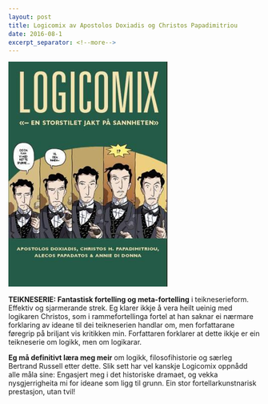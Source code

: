 ```yaml
---
layout: post
title: Logicomix av Apostolos Doxiadis og Christos Papadimitriou
date: 2016-08-1
excerpt_separator: <!--more-->
---
```


![Omslaget til Logicomix viser fem ruter frå ein teikneserie Bertrand Russell med teksten «Og da kan vi med rette spørre … vil den inneh- ?!»](/images/logicomix.jpg)

**TEIKNESERIE: Fantastisk fortelling og meta-fortelling** i teikneserieform. Effektiv og sjarmerande strek. Eg klarer ikkje å vera heilt ueinig med logikaren Christos, som i rammefortellinga fortel at han saknar ei nærmare forklaring av ideane til dei teikneserien handlar om, men forfattarane føregrip på briljant vis kritikken min. Forfattaren forklarer at dette ikkje er ein teikneserie om logikk, men om logikarar.

<!--more-->

**Eg må definitivt læra meg meir** om logikk, filosofihistorie og særleg Bertrand Russell etter dette. Slik sett har vel kanskje Logicomix oppnådd alle måla sine: Engasjert meg i det historiske dramaet, og vekka nysgjerrigheita mi for ideane som ligg til grunn. Ein stor fortellarkunstnarisk prestasjon, utan tvil!